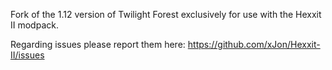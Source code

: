 Fork of the 1.12 version of Twilight Forest exclusively for use with the Hexxit II modpack.

Regarding issues please report them here:
https://github.com/xJon/Hexxit-II/issues
